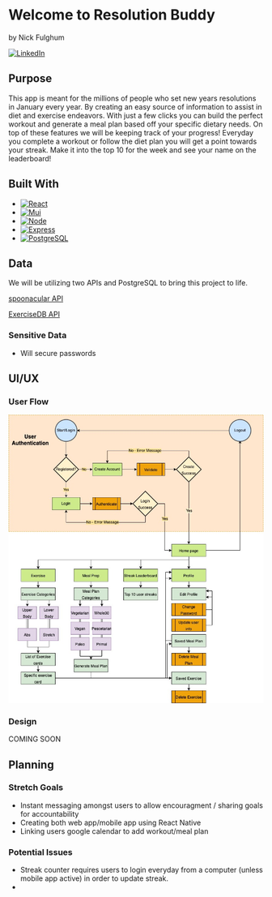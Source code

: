 # Welcome to Resolution Buddy

by Nick Fulghum

[![LinkedIn][linkedin-shield]][linkedin-url]


## Purpose

This app is meant for the millions of people who set new years resolutions in January every year. By creating an easy source of information to assist in diet and exercise endeavors. With just a few clicks you can build the perfect workout and generate a meal plan based off your specific dietary needs. On top of these features we will be keeping track of your progress! Everyday you complete a workout or follow the diet plan you will get a point towards your streak. Make it into the top 10 for the week and see your name on the leaderboard!


## Built With

* [![React][React.js]][React-url]
* [![Mui][MaterialUI]][MaterialUI-url]
* [![Node][Node.js]][Node-url]
* [![Express][Express]][Express-url]
* [![PostgreSQL][PostgreSQL]][PostgreSQL]

## Data

We will be utilizing two APIs and PostgreSQL to bring this project to life.

[spoonacular API](https://spoonacular.com/food-api)

[ExerciseDB API](https://rapidapi.com/justin-WFnsXH_t6/api/exercisedb)

### Sensitive Data

* Will secure passwords

## UI/UX

### User Flow

![Alt text](/ResolutionBuddy.jpg)

### Design

COMING SOON

## Planning

### Stretch Goals

* Instant messaging amongst users to allow encouragment / sharing goals for accountability
* Creating both web app/mobile app using React Native
* Linking users google calendar to add workout/meal plan 

### Potential Issues

* Streak counter requires users to login everyday from a computer (unless mobile app active) in order to update streak.
* 

[linkedin-shield]: https://img.shields.io/badge/-LinkedIn-black.svg?style=for-the-badge&logo=linkedin&colorB=555
[linkedin-url]: https://www.linkedin.com/in/nick-fulghum-7835a3234/
[React.js]: https://img.shields.io/badge/React-20232A?style=for-the-badge&logo=react&logoColor=61DAFB
[React-url]: https://reactjs.org/
[PostgreSQL]: https://img.shields.io/badge/PostgreSQL-316192?style=for-the-badge&logo=postgresql&logoColor=white
[PostgreSQL-url]: https://www.postgresql.org/
[Express]: https://img.shields.io/badge/Express.js-000000?style=for-the-badge&logo=express&logoColor=white
[Express-url]: https://expressjs.com/
[MaterialUI]: https://img.shields.io/badge/Material%20UI-007FFF?style=for-the-badge&logo=mui&logoColor=white
[MaterialUI-url]: https://mui.com/
[Node.js]: https://img.shields.io/badge/Node.js-339933?style=for-the-badge&logo=nodedotjs&logoColor=white
[Node-url]: https://nodejs.org/en/